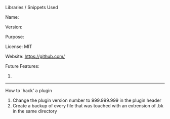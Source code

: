 
  Libraries / Snippets Used

  Name: 

  Version: 

  Purpose: 

  License: MIT

  Website: https://github.com/
  




  Future Features:
  
  1. 




-----------------------


How to 'hack' a plugin

1. Change the plugin version number to 999.999.999 in the plugin header 
2. Create a backup of every file that was touched with an extrension of .bk in the same directory
